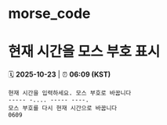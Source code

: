 # morse_code
# 현재 시간을 모스 부호 표시
<!-- MORSE_TIME_START -->
🗓️ **2025-10-23** | ⏰ **06:09 (KST)**

```
현재 시간을 입력하세요. 모스 부호로 바꿉니다
----- -.... ----- ----.
모스 부호를 다시 현재 시간으로 바꿉니다
0609
```
<!-- MORSE_TIME_END -->
